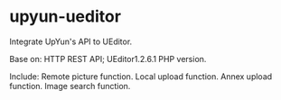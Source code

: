 upyun-ueditor
=============

Integrate UpYun's API to UEditor.

Base on: 
    HTTP REST API;
    UEditor1.2.6.1 PHP version.

Include:
    Remote picture function.
    Local upload function.
    Annex upload function.
    Image search function.
